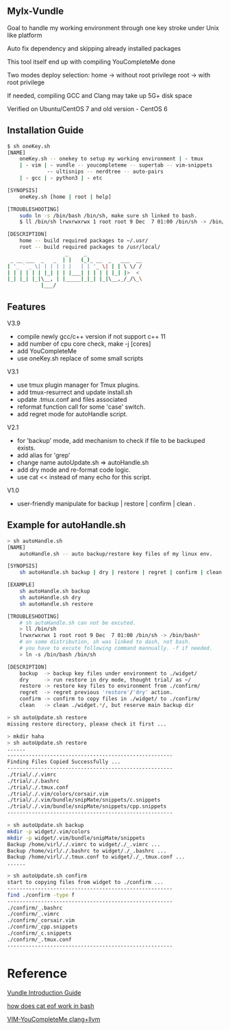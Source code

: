 ## Mylx-Vundle
Goal to handle my working environment through one key stroke under Unix like platform 

Auto fix dependency and skipping already installed packages

This tool itself end up with compiling YouCompleteMe done

Two modes deploy selection: home -> without root privilege
                            root -> with root privilege

If needed, compiling GCC and Clang may take up 5G+ disk space

Verified on Ubuntu/CentOS 7 and old version - CentOS 6

## Installation Guide
```bash
$ sh oneKey.sh
[NAME]
    oneKey.sh -- onekey to setup my working environment | - tmux
    | - vim | - vundle -- youcompleteme -- supertab -- vim-snippets
             -- ultisnips -- nerdtree -- auto-pairs
    | - gcc | - python3 | - etc

[SYNOPSIS]
    oneKey.sh [home | root | help]

[TROUBLESHOOTING]
    sudo ln -s /bin/bash /bin/sh, make sure sh linked to bash.
    $ ll /bin/sh lrwxrwxrwx 1 root root 9 Dec  7 01:00 /bin/sh -> /bin/bash*

[DESCRIPTION]
    home -- build required packages to ~/.usr/
    root -- build required packages to /usr/local/
                   _     _
 _ __ ___  _   _  | |   (_)_ __  _   ___  __
| '_ ` _ \| | | | | |   | | '_ \| | | \ \/ /
| | | | | | |_| | | |___| | | | | |_| |>  <
|_| |_| |_|\__, | |_____|_|_| |_|\__,_/_/\_\
           |___/

```

## Features
V3.9
* compile newly gcc/c++ version if not support c++ 11
* add number of cpu core check, make -j [cores] 
* add YouCompleteMe
* use oneKey.sh replace of some small scripts

V3.1 
* use tmux plugin manager for Tmux plugins.
* add tmux-resurrect and update install.sh
* update .tmux.conf and files associated
* reformat function call for some 'case' switch.
* add regret mode for autoHandle script.

V2.1
* for 'backup' mode, add mechanism to check if file to be backuped exists.
* add alias for 'grep'
* change name autoUpdate.sh => autoHandle.sh
* add dry mode and re-format code logic.
* use cat << instead of many echo for this script.

V1.0
* user-friendly manipulate for backup | restore | confirm | clean .

## Example for autoHandle.sh
```bash
> sh autoHandle.sh
[NAME]
    autoHandle.sh -- auto backup/restore key files of my linux env.

[SYNOPSIS]
    sh autoHandle.sh backup | dry | restore | regret | confirm | clean

[EXAMPLE]
    sh autoHandle.sh backup
    sh autoHandle.sh dry
    sh autoHandle.sh restore

[TROUBLESHOOTING]
    # sh autoHandle.sh can not be excuted.
    > ll /bin/sh
    lrwxrwxrwx 1 root root 9 Dec  7 01:00 /bin/sh -> /bin/bash*
    # on some distribution, sh was linked to dash, not bash.
    # you have to excute following command mannually. -f if needed.
    > ln -s /bin/bash /bin/sh

[DESCRIPTION]
    backup  -> backup key files under environment to ./widget/
    dry     -> run restore in dry mode, thought trial/ as ~/
    restore -> restore key files to environment from ./confirm/
    regret  -> regret previous 'restore'/'dry' action.
    confirm -> confirm to copy files in ./widget/ to ./confirm/
    clean   -> clean ./widget.*/, but reserve main backup dir

> sh autoUpdate.sh restore
missing restore directory, please check it first ...

> mkdir haha
> sh autoUpdate.sh restore
......
------------------------------------------------------
Finding Files Copied Successfully ...
------------------------------------------------------
./trial/./.vimrc
./trial/./.bashrc
./trial/./.tmux.conf
./trial/./.vim/colors/corsair.vim
./trial/./.vim/bundle/snipMate/snippets/c.snippets
./trial/./.vim/bundle/snipMate/snippets/cpp.snippets
------------------------------------------------------

> sh autoUpdate.sh backup
mkdir -p widget/.vim/colors
mkdir -p widget/.vim/bundle/snipMate/snippets
Backup /home/virl/./.vimrc to widget/./_.vimrc ...
Backup /home/virl/./.bashrc to widget/./_.bashrc ...
Backup /home/virl/./.tmux.conf to widget/./_.tmux.conf ...
......

> sh autoUpdate.sh confirm
start to copying files from widget to ./confirm ...
------------------------------------------------------
find ./confirm -type f
------------------------------------------------------
./confirm/_.bashrc
./confirm/_.vimrc
./confirm/_corsair.vim
./confirm/_cpp.snippets
./confirm/_c.snippets
./confirm/_.tmux.conf
------------------------------------------------------

```

# Reference
[Vundle Introduction Guide](http://www.jianshu.com/p/8d416ac4ad11)

[how does cat eof work in bash](https://stackoverflow.com/questions/2500436/how-does-cat-eof-work-in-bash)

[VIM-YouCompleteMe clang+llvm](https://www.jianshu.com/p/c24f919097b3)
